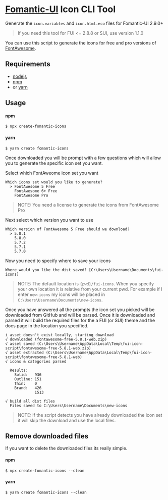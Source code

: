 # [Fomantic-UI](https://github.com/fomantic/Fomantic-UI) Icon CLI Tool

Generate the `icon.variables` and `icon.html.eco` files for Fomantic-UI 2.9.0+

> If you need this tool for FUI <= 2.8.8 or SUI, use version 1.1.0

You can use this script to generate the icons for free and pro versions of [FontAwesome](https://fontawesome.com).

## Requirements
 - [nodejs](https://nodejs.org)
 - [npm](https://npmjs.com)
 - or [yarn](https://yarnpkg.com)

## Usage

#### npm
```console
$ npx create-fomantic-icons
```

#### yarn
```console
$ yarn create fomantic-icons
```

Once downloaded you will be prompt with a few questions which will allow you to generate the specific icon set you want.

Select which FontAweome icon set you want
```console
Which icons set would you like to generate?
  > FontAwesome 5 Free
    FontAwesome 6+ Free  
    FontAwesome Pro
```
> NOTE: You need a license to generate the icons from FontAwesome Pro


Next select which version you want to use
```console
Which version of FontAwesome 5 Free should we download?
  > 5.8.1
    5.8.0
    5.7.2
    5.7.1
    5.7.0
```


Now you need to specify where to save your icons
```console
Where would you like the dist saved? [C:\Users\Username\Documents\fui-icons]
```
> NOTE: The default location is `{pwd}/fui-icons`. When you specify your own location it is relative from your current pwd.
> For example if I enter `new-icons` my icons will be placed in `C:\Users\Username\Documents\new-icons`.


Once you have answered all the prompts the icon set you picked will be downloaded from GitHub and will be parsed. 
Once it is downloaded and parsed it will build the required files for the a FUI (or SUI) theme and the docs page in the location
you specified.
```console
i asset doesn't exist locally, starting download
√ downloaded (fontawesome-free-5.8.1-web.zip)
√ asset saved (C:\Users\Username\AppData\Local\Temp\fui-icon-script\fontawesome-free-5.8.1-web.zip)
√ asset extracted (C:\Users\Username\AppData\Local\Temp\fui-icon-script\fontawesome-free-5.8.1-web)
√ icons & categories parsed

  Results:
    Solid:   936
    Outline: 151
    Thin:    0
    Brand:   426
             1513

√ build all dist files
  Files saved to C:\Users\Username\Documents\new-icons
```
> NOTE: If the script detects you have already downloaded the icon set it will skip the download and use the local files.

## Remove downloaded files

If you want to delete the downloaded files its really simple.

#### npm
```console
$ npx create-fomantic-icons --clean
```

#### yarn

```console
$ yarn create fomantic-icons --clean
```
